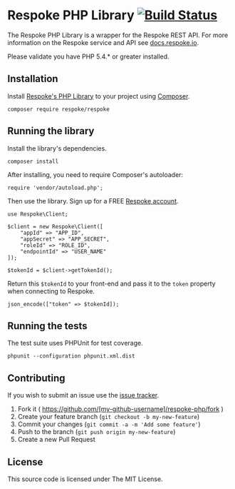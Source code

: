 # Respoke PHP Library [![Build Status](https://travis-ci.org/respoke/respoke-php.svg?branch=master)](https://travis-ci.org/respoke/respoke-php)


The Respoke PHP Library is a wrapper for the Respoke REST API. For more information on the
Respoke service and API see [docs.respoke.io](http://docs.respoke.io).

Please validate you have PHP 5.4.* or greater installed.

## Installation

Install [Respoke's PHP Library](https://packagist.org/packages/respoke/respoke) to your project using [Composer](https://getcomposer.org/).

    composer require respoke/respoke
    
## Running the library

Install the library's dependencies.

    composer install
    
After installing, you need to require Composer's autoloader:

    require 'vendor/autoload.php';
    
Then use the library. Sign up for a FREE [Respoke account](https://portal.respoke.io/#/signup).

    use Respoke\Client;
   
    $client = new Respoke\Client([
        "appId" => "APP_ID",
        "appSecret" => "APP_SECRET",
        "roleId" => "ROLE_ID",
        "endpointId" => "USER_NAME"
    ]);
    
    $tokenId = $client->getTokenId();
    
Return this `$tokenId` to your front-end and pass it to the `token` property when connecting to Respoke.
    
    json_encode(["token" => $tokenId]);

## Running the tests

The test suite uses PHPUnit for test coverage.

    phpunit --configuration phpunit.xml.dist

## Contributing

If you wish to submit an issue use the [issue tracker].

[issue tracker]: https://github.com/respoke/respoke-php/issues

1. Fork it ( https://github.com/[my-github-username]/respoke-php/fork )
2. Create your feature branch (`git checkout -b my-new-feature`)
3. Commit your changes (`git commit -a -m 'Add some feature'`)
4. Push to the branch (`git push origin my-new-feature`)
5. Create a new Pull Request

## License

This source code is licensed under The MIT License.